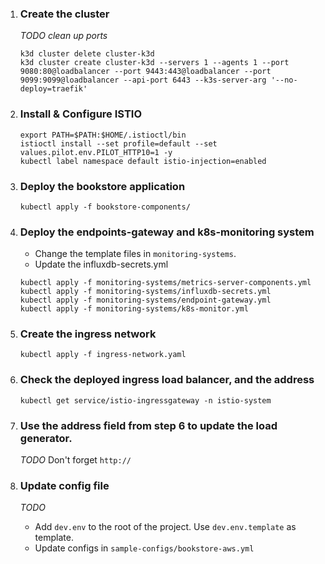 1. ### Create the cluster
   _TODO clean up ports_
    ```
    k3d cluster delete cluster-k3d
    k3d cluster create cluster-k3d --servers 1 --agents 1 --port 9080:80@loadbalancer --port 9443:443@loadbalancer --port 9099:9099@loadbalancer --api-port 6443 --k3s-server-arg '--no-deploy=traefik'
    ```

2. ### Install & Configure ISTIO
    ```
    export PATH=$PATH:$HOME/.istioctl/bin
    istioctl install --set profile=default --set values.pilot.env.PILOT_HTTP10=1 -y
    kubectl label namespace default istio-injection=enabled
    ```
3. ### Deploy the bookstore application
    ```
    kubectl apply -f bookstore-components/
    ```

4. ### Deploy the endpoints-gateway and k8s-monitoring system
    - Change the template files in `monitoring-systems`.
    - Update the influxdb-secrets.yml
    ```
    kubectl apply -f monitoring-systems/metrics-server-components.yml
    kubectl apply -f monitoring-systems/influxdb-secrets.yml
    kubectl apply -f monitoring-systems/endpoint-gateway.yml
    kubectl apply -f monitoring-systems/k8s-monitor.yml
    ```

5. ### Create the ingress network
    ```
    kubectl apply -f ingress-network.yaml
    ```
6. ### Check the deployed ingress load balancer, and the address

    ```
    kubectl get service/istio-ingressgateway -n istio-system 
    ```

7. ### Use the address field from step 6 to update the load generator.
   _TODO_
   Don't forget `http://`

8. ### Update config file
   _TODO_
    - Add `dev.env` to the root of the project. Use `dev.env.template` as template.
    - Update configs in `sample-configs/bookstore-aws.yml`
